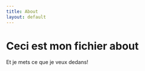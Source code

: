 ```yaml
---
title: About
layout: default
---
```


# Ceci est mon fichier about
Et je mets ce que je veux dedans!
